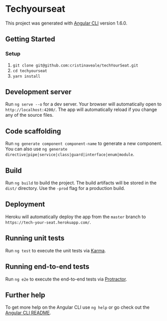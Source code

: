 # Techyourseat

This project was generated with [Angular CLI](https://github.com/angular/angular-cli) version 1.6.0.

## Getting Started

### Setup

1.  `git clone git@github.com:cristinaveale/techYourSeat.git`
1.  `cd techyourseat`
1.  `yarn install`

## Development server

Run `ng serve --o` for a dev server. Your browser will automatically open to `http://localhost:4200/`. The app will automatically reload if you change any of the source files.

## Code scaffolding

Run `ng generate component component-name` to generate a new component. You can also use `ng generate directive|pipe|service|class|guard|interface|enum|module`.

## Build

Run `ng build` to build the project. The build artifacts will be stored in the `dist/` directory. Use the `-prod` flag for a production build.

## Deployment

Heroku will automatically deploy the app from the `master` branch to `https://tech-your-seat.herokuapp.com/`.

## Running unit tests

Run `ng test` to execute the unit tests via [Karma](https://karma-runner.github.io).

## Running end-to-end tests

Run `ng e2e` to execute the end-to-end tests via [Protractor](http://www.protractortest.org/).

## Further help

To get more help on the Angular CLI use `ng help` or go check out the [Angular CLI README](https://github.com/angular/angular-cli/blob/master/README.md).
